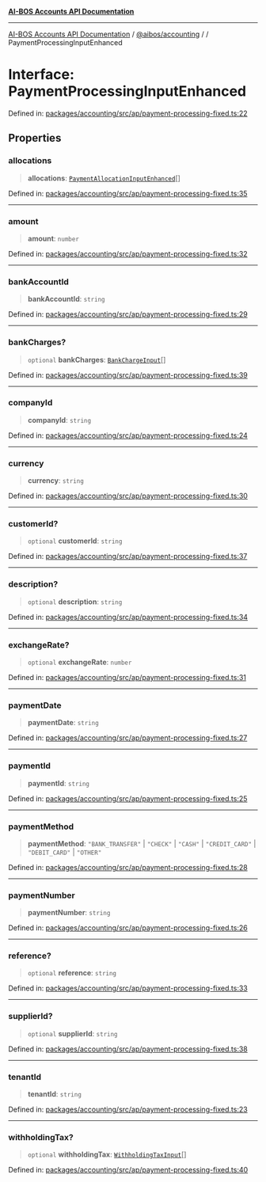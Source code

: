[**AI-BOS Accounts API Documentation**](../../../README.md)

***

[AI-BOS Accounts API Documentation](../../../README.md) / [@aibos/accounting](../README.md) / [](../README.md) / PaymentProcessingInputEnhanced

# Interface: PaymentProcessingInputEnhanced

Defined in: [packages/accounting/src/ap/payment-processing-fixed.ts:22](https://github.com/pohlai88/accounts/blob/48103fb36d28b2b9bfb33472b6de2f719773cde9/packages/accounting/src/ap/payment-processing-fixed.ts#L22)

## Properties

### allocations

> **allocations**: [`PaymentAllocationInputEnhanced`](PaymentAllocationInputEnhanced.md)[]

Defined in: [packages/accounting/src/ap/payment-processing-fixed.ts:35](https://github.com/pohlai88/accounts/blob/48103fb36d28b2b9bfb33472b6de2f719773cde9/packages/accounting/src/ap/payment-processing-fixed.ts#L35)

***

### amount

> **amount**: `number`

Defined in: [packages/accounting/src/ap/payment-processing-fixed.ts:32](https://github.com/pohlai88/accounts/blob/48103fb36d28b2b9bfb33472b6de2f719773cde9/packages/accounting/src/ap/payment-processing-fixed.ts#L32)

***

### bankAccountId

> **bankAccountId**: `string`

Defined in: [packages/accounting/src/ap/payment-processing-fixed.ts:29](https://github.com/pohlai88/accounts/blob/48103fb36d28b2b9bfb33472b6de2f719773cde9/packages/accounting/src/ap/payment-processing-fixed.ts#L29)

***

### bankCharges?

> `optional` **bankCharges**: [`BankChargeInput`](BankChargeInput.md)[]

Defined in: [packages/accounting/src/ap/payment-processing-fixed.ts:39](https://github.com/pohlai88/accounts/blob/48103fb36d28b2b9bfb33472b6de2f719773cde9/packages/accounting/src/ap/payment-processing-fixed.ts#L39)

***

### companyId

> **companyId**: `string`

Defined in: [packages/accounting/src/ap/payment-processing-fixed.ts:24](https://github.com/pohlai88/accounts/blob/48103fb36d28b2b9bfb33472b6de2f719773cde9/packages/accounting/src/ap/payment-processing-fixed.ts#L24)

***

### currency

> **currency**: `string`

Defined in: [packages/accounting/src/ap/payment-processing-fixed.ts:30](https://github.com/pohlai88/accounts/blob/48103fb36d28b2b9bfb33472b6de2f719773cde9/packages/accounting/src/ap/payment-processing-fixed.ts#L30)

***

### customerId?

> `optional` **customerId**: `string`

Defined in: [packages/accounting/src/ap/payment-processing-fixed.ts:37](https://github.com/pohlai88/accounts/blob/48103fb36d28b2b9bfb33472b6de2f719773cde9/packages/accounting/src/ap/payment-processing-fixed.ts#L37)

***

### description?

> `optional` **description**: `string`

Defined in: [packages/accounting/src/ap/payment-processing-fixed.ts:34](https://github.com/pohlai88/accounts/blob/48103fb36d28b2b9bfb33472b6de2f719773cde9/packages/accounting/src/ap/payment-processing-fixed.ts#L34)

***

### exchangeRate?

> `optional` **exchangeRate**: `number`

Defined in: [packages/accounting/src/ap/payment-processing-fixed.ts:31](https://github.com/pohlai88/accounts/blob/48103fb36d28b2b9bfb33472b6de2f719773cde9/packages/accounting/src/ap/payment-processing-fixed.ts#L31)

***

### paymentDate

> **paymentDate**: `string`

Defined in: [packages/accounting/src/ap/payment-processing-fixed.ts:27](https://github.com/pohlai88/accounts/blob/48103fb36d28b2b9bfb33472b6de2f719773cde9/packages/accounting/src/ap/payment-processing-fixed.ts#L27)

***

### paymentId

> **paymentId**: `string`

Defined in: [packages/accounting/src/ap/payment-processing-fixed.ts:25](https://github.com/pohlai88/accounts/blob/48103fb36d28b2b9bfb33472b6de2f719773cde9/packages/accounting/src/ap/payment-processing-fixed.ts#L25)

***

### paymentMethod

> **paymentMethod**: `"BANK_TRANSFER"` \| `"CHECK"` \| `"CASH"` \| `"CREDIT_CARD"` \| `"DEBIT_CARD"` \| `"OTHER"`

Defined in: [packages/accounting/src/ap/payment-processing-fixed.ts:28](https://github.com/pohlai88/accounts/blob/48103fb36d28b2b9bfb33472b6de2f719773cde9/packages/accounting/src/ap/payment-processing-fixed.ts#L28)

***

### paymentNumber

> **paymentNumber**: `string`

Defined in: [packages/accounting/src/ap/payment-processing-fixed.ts:26](https://github.com/pohlai88/accounts/blob/48103fb36d28b2b9bfb33472b6de2f719773cde9/packages/accounting/src/ap/payment-processing-fixed.ts#L26)

***

### reference?

> `optional` **reference**: `string`

Defined in: [packages/accounting/src/ap/payment-processing-fixed.ts:33](https://github.com/pohlai88/accounts/blob/48103fb36d28b2b9bfb33472b6de2f719773cde9/packages/accounting/src/ap/payment-processing-fixed.ts#L33)

***

### supplierId?

> `optional` **supplierId**: `string`

Defined in: [packages/accounting/src/ap/payment-processing-fixed.ts:38](https://github.com/pohlai88/accounts/blob/48103fb36d28b2b9bfb33472b6de2f719773cde9/packages/accounting/src/ap/payment-processing-fixed.ts#L38)

***

### tenantId

> **tenantId**: `string`

Defined in: [packages/accounting/src/ap/payment-processing-fixed.ts:23](https://github.com/pohlai88/accounts/blob/48103fb36d28b2b9bfb33472b6de2f719773cde9/packages/accounting/src/ap/payment-processing-fixed.ts#L23)

***

### withholdingTax?

> `optional` **withholdingTax**: [`WithholdingTaxInput`](WithholdingTaxInput.md)[]

Defined in: [packages/accounting/src/ap/payment-processing-fixed.ts:40](https://github.com/pohlai88/accounts/blob/48103fb36d28b2b9bfb33472b6de2f719773cde9/packages/accounting/src/ap/payment-processing-fixed.ts#L40)
